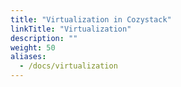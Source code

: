 ```yaml
---
title: "Virtualization in Cozystack"
linkTitle: "Virtualization"
description: ""
weight: 50
aliases:
  - /docs/virtualization
---
```

